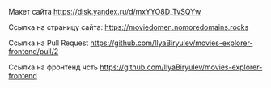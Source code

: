Макет сайта https://disk.yandex.ru/d/mxYYO8D_TvSQYw

Ссылка на страницу сайта: https://moviedomen.nomoredomains.rocks

Ссылка на Pull Request https://github.com/IlyaBiryulev/movies-explorer-frontend/pull/2

Ссылка на фронтенд чсть https://github.com/IlyaBiryulev/movies-explorer-frontend
